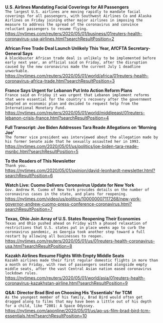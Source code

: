 **U.S. Airlines Mandating Facial Coverings for All Passengers**\
`The largest U.S. airlines are moving rapidly to mandate facial coverings for all passengers, with Southwest Airlines Co and Alaska Airlines on Friday joining other major airlines in imposing the measure to address the spread of the coronavirus and convince reluctant passengers to resume flying.`\
https://nytimes.com/reuters/2020/05/01/business/01reuters-health-coronavirus-usa-airlines.html?searchResultPosition=2

**African Free Trade Deal Launch Unlikely This Year, AfCFTA Secretary-General Says**\
`A blockbuster African trade deal is unlikely to be implemented before early next year, an official said on Friday, after the disruption caused by the new coronavirus made the current July 1 deadline unworkable.`\
https://nytimes.com/reuters/2020/05/01/world/africa/01reuters-health-coronavirus-africa-trade.html?searchResultPosition=3

**France Says Urgent for Lebanon Put Into Action Reform Plans**\
`France said on Friday it was urgent that Lebanon implement reforms that were essential for the country's recovery after the government adopted an economic plan and decided to request help from the International Monetary Fund.`\
https://nytimes.com/reuters/2020/05/01/world/middleeast/01reuters-lebanon-crisis-france.html?searchResultPosition=4

**Full Transcript: Joe Biden Addresses Tara Reade Allegations on ‘Morning Joe’**\
`The former vice president was interviewed about the allegation made by his former Senate aide that he sexually assaulted her in 1993.`\
https://nytimes.com/2020/05/01/us/politics/joe-biden-tara-reade-msnbc.html?searchResultPosition=5

**To the Readers of This Newsletter**\
`Thank you.`\
https://nytimes.com/2020/05/01/opinion/david-leonhardt-newsletter.html?searchResultPosition=6

**Watch Live: Cuomo Delivers Coronavirus Update for New York**\
`Gov. Andrew M. Cuomo of New York provides details on the number of coronavirus cases in the state, and plans for reopening.`\
https://nytimes.com/video/us/politics/100000007117268/new-york-governor-andrew-cuomo-press-conference-coronavirus.html?searchResultPosition=7

**Texas, Ohio Join Array of U.S. States Reopening Their Economies**\
`Texas and Ohio pushed ahead on Friday with a phased relaxation of restrictions that U.S. states put in place weeks ago to curb the coronavirus pandemic, as Georgia took another step toward a full restart by allowing all businesses to reopen. `\
https://nytimes.com/reuters/2020/05/01/us/01reuters-health-coronavirus-usa.html?searchResultPosition=8

**Kazakh Airlines Resume Flights With Empty Middle Seats**\
`Kazakh airlines made their first regular domestic flights in more than a month on Friday, with rows of passengers seated alongside empty middle seats, after the vast Central Asian nation eased coronavirus lockdown rules.`\
https://nytimes.com/reuters/2020/05/01/world/asia/01reuters-health-coronavirus-kazakhstan-airline.html?searchResultPosition=9

**Q&A: Director Brad Bird on Choosing His 'Essentials' for TCM**\
`As the youngest member of his family, Brad Bird would often get dragged along to films that may have been a little out of his depth for a child, like “2001: A Space Odyssey.`\
https://nytimes.com/aponline/2020/05/01/us/ap-us-film-brad-bird-tcm-essentials.html?searchResultPosition=10


